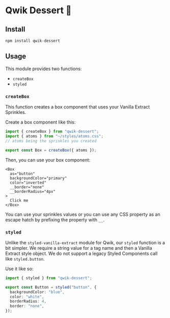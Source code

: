 # Qwik Dessert 🍰

## Install

`npm install qwik-dessert`

## Usage

This module provides two functions:

- `createBox`
- `styled`

### `createBox`

This function creates a box component that uses your Vanilla Extract Sprinkles.

Create a box component like this:

```ts
import { createBox } from "qwik-dessert";
import { atoms } from "~/styles/atoms.css";
// atoms being the sprinkles you created

export const Box = createBox({ atoms });
```

Then, you can use your box component:

```tsx
<Box
  as="button"
  backgroundColor="primary"
  color="inverted"
  __border="none"
  __borderRadius="4px"
>
  Click me
</Box>
```

You can use your sprinkles values or you can use any CSS property as an escape hatch by prefixing the property with `__`.

### `styled`

Unlike the `styled-vanilla-extract` module for Qwik, our `styled` function is a bit simpler. We require a string value for a tag name and then a Vanilla Extract style object. We do not support a legacy Styled Components call like `styled.button`.

Use it like so:

```ts
import { styled } from "qwik-dessert";

export const Button = styled("button", {
  backgroundColor: "blue",
  color: "white",
  borderRadius: 4,
  border: "none",
});
```
